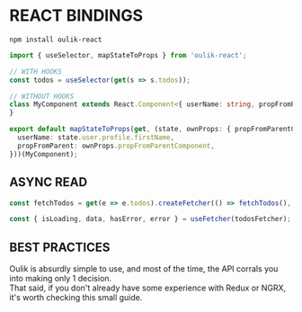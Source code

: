 # REACT BINDINGS #
```console
npm install oulik-react
```
```Typescript
import { useSelector, mapStateToProps } from 'oulik-react';

// WITH HOOKS
const todos = useSelector(get(s => s.todos));

// WITHOUT HOOKS
class MyComponent extends React.Component<{ userName: string, propFromParent: number }> {
}

export default mapStateToProps(get, (state, ownProps: { propFromParentComponent: string }) => ({
  userName: state.user.profile.firstName,
  propFromParent: ownProps.propFromParentComponent,
}))(MyComponent);
```


## ASYNC READ ##

```Typescript
const fetchTodos = get(e => e.todos).createFetcher(() => fetchTodos(), { cacheForMillis: 1000 * 60 });

const { isLoading, data, hasError, error } = useFetcher(todosFetcher);
```

## BEST PRACTICES ##

Oulik is absurdly simple to use, and most of the time, the API corrals you into making only 1 decision.  
That said, if you don't already have some experience with Redux or NGRX, it's worth checking this small guide.
